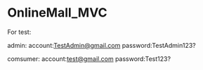 # OnlineMall_MVC
For test:

admin:
  account:TestAdmin@gmail.com
 password:TestAdmin123?

comsumer:
 account:test@gmail.com
 password:Test123?
